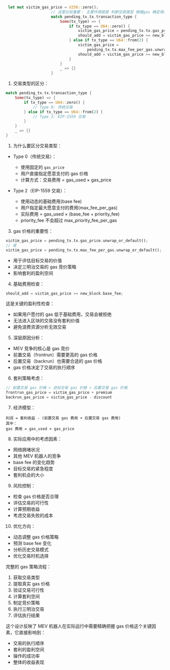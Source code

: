<!-- 源代码 -->

```rust
 let mut victim_gas_price = U256::zero();
                    // 这里比较重要： 主要作用就是 判断交易类型 根据gas 确定用户交易 能不能在这个区块内打包成功
                    match pending_tx.tx.transaction_type {
                        Some(tx_type) => {
                            if tx_type == U64::zero() {
                                victim_gas_price = pending_tx.tx.gas_price.unwrap_or_default();
                                should_add = victim_gas_price >= new_block.base_fee;
                            } else if tx_type == U64::from(2) {
                                victim_gas_price =
                                    pending_tx.tx.max_fee_per_gas.unwrap_or_default();
                                should_add = victim_gas_price >= new_block.base_fee;
                            }
                        }
                        _ => {}
                    }
```

1. 交易类型的区分：

```rust
match pending_tx.tx.transaction_type {
    Some(tx_type) => {
        if tx_type == U64::zero() {
            // Type 0: 传统交易
        } else if tx_type == U64::from(2) {
            // Type 2: EIP-1559 交易
        }
    }
    _ => {}
}
```

1. 为什么要区分交易类型：

- Type 0（传统交易）：

  - 使用固定的 `gas_price`
  - 用户直接指定愿意支付的 gas 价格
  - 计算方式：交易费用 = gas_used × gas_price

- Type 2（EIP-1559 交易）：
  - 使用动态的基础费用(base fee)
  - 用户指定最大愿意支付的费用(max_fee_per_gas)
  - 实际费用 = gas_used × (base_fee + priority_fee)
  - priority_fee 不会超过 max_priority_fee_per_gas

3. gas 价格的重要性：

```rust
victim_gas_price = pending_tx.tx.gas_price.unwrap_or_default();
// 或
victim_gas_price = pending_tx.tx.max_fee_per_gas.unwrap_or_default();
```

- 用于评估目标交易的价值
- 决定三明治交易的 gas 竞价策略
- 影响套利的盈利空间

4. 基础费用检查：

```rust
should_add = victim_gas_price >= new_block.base_fee;
```

这是关键的盈利性检查：

- 如果用户愿付的 gas 低于基础费用，交易会被拒绝
- 无法进入区块的交易没有套利价值
- 避免浪费资源分析无效交易

5. 深层原因分析：

- MEV 竞争的核心是 gas 竞价
- 前置交易（frontrun）需要更高的 gas 价格
- 后置交易（backrun）也需要合适的 gas 价格
- gas 价格决定了交易的执行顺序

6. 套利策略考虑：

```rust
// 前置交易 gas 价格 > 目标交易 gas 价格 > 后置交易 gas 价格
frontrun_gas_price = victim_gas_price + premium
backrun_gas_price = victim_gas_price - discount
```

7. 经济模型：

```
利润 = 套利收益 - (前置交易 gas 费用 + 后置交易 gas 费用)
其中：
gas 费用 = gas_used × gas_price
```

8. 实际应用中的考虑因素：

- 网络拥堵状况
- 其他 MEV 机器人的竞争
- base fee 的变化趋势
- 目标交易的紧急程度
- 套利机会的大小

9. 风险控制：

- 检查 gas 价格是否合理
- 评估交易的可行性
- 计算预期收益
- 考虑交易失败的成本

10. 优化方向：

- 动态调整 gas 价格策略
- 预测 base fee 变化
- 分析历史交易模式
- 优化交易时机选择

完整的 gas 策略流程：

1. 获取交易类型
2. 提取真实 gas 价格
3. 验证交易可行性
4. 计算套利空间
5. 制定竞价策略
6. 执行三明治交易
7. 评估执行结果

这个设计反映了 MEV 机器人在实际运行中需要精确把握 gas 价格这个关键因素，它直接影响到：

- 交易的执行顺序
- 套利的盈利空间
- 操作的成功率
- 整体的收益表现
